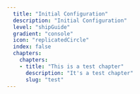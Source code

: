 ```yaml
---
  title: "Initial Configuration"
  description: "Initial Configuration"
  level: "shipGuide"
  gradient: "console"
  icon: "replicatedCircle"
  index: false
  chapters:
    chapters:
    - title: "This is a test chapter"
      description: "It's a test chapter"
      slug: "test"
---
```

